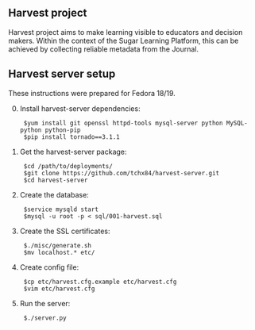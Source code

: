## Harvest project
Harvest project aims to make learning visible to educators and decision makers.
Within the context of the Sugar Learning Platform, this can be achieved by
collecting reliable metadata from the Journal.

## Harvest server setup
These instructions were prepared for Fedora 18/19.

0. Install harvest-server dependencies:

        $yum install git openssl httpd-tools mysql-server python MySQL-python python-pip
        $pip install tornado==3.1.1

1. Get the harvest-server package:

        $cd /path/to/deployments/
        $git clone https://github.com/tchx84/harvest-server.git
        $cd harvest-server

2. Create the database:

        $service mysqld start
        $mysql -u root -p < sql/001-harvest.sql

3. Create the SSL certificates:

        $./misc/generate.sh
        $mv localhost.* etc/

4. Create config file:

        $cp etc/harvest.cfg.example etc/harvest.cfg
        $vim etc/harvest.cfg

6. Run the server:

        $./server.py
